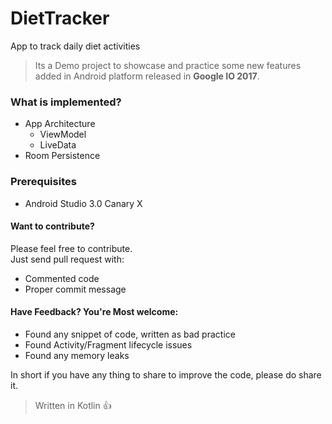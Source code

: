 # DietTracker
App to track daily diet activities


>Its a Demo project to showcase and practice some new features added in Android platform released in **Google IO 2017**.

### What is implemented?
* App Architecture
    * ViewModel
    * LiveData
* Room Persistence


### Prerequisites
* Android Studio 3.0 Canary X

#### Want to contribute?
Please feel free to contribute. <br>
Just send pull request with:
* Commented code
* Proper commit message

#### Have Feedback? You're Most welcome:
* Found any snippet of code, written as bad practice
* Found Activity/Fragment lifecycle issues
* Found any memory leaks

In short if you have any thing to share to improve the code, please do share it.



>Written in Kotlin :thumbsup:
